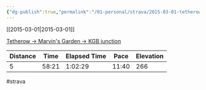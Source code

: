 ```yaml
---
{"dg-publish":true,"permalink":"/01-personal/strava/2015-03-01-tetherow-marvin-s-garden-kgb-junction/"}
---
```



[[2015-03-01\|2015-03-01]]

[Tetherow -> Marvin's Garden -> KGB junction](https://www.strava.com/activities/261796412)

| Distance | Time  | Elapsed Time | Pace  | Elevation |
| -------- | ----- | ------------ | ----- | --------- |
| 5        | 58:21 | 1:02:29      | 11:40 | 266       |




#strava
